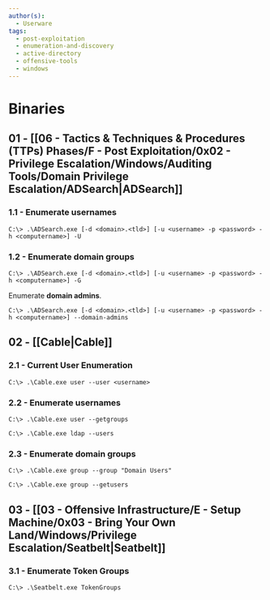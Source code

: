 ```yaml
---
author(s):
  - Userware
tags:
  - post-exploitation
  - enumeration-and-discovery
  - active-directory
  - offensive-tools
  - windows
---
```

# Binaries

## 01 - [[06 - Tactics & Techniques & Procedures (TTPs) Phases/F - Post Exploitation/0x02 - Privilege Escalation/Windows/Auditing Tools/Domain Privilege Escalation/ADSearch|ADSearch]]

### 1.1 - Enumerate usernames

```
C:\> .\ADSearch.exe [-d <domain>.<tld>] [-u <username> -p <password> -h <computername>] -U
```

### 1.2 - Enumerate domain groups

```
C:\> .\ADSearch.exe [-d <domain>.<tld>] [-u <username> -p <password> -h <computername>] -G
```

Enumerate **domain admins**.

```
C:\> .\ADSearch.exe [-d <domain>.<tld>] [-u <username> -p <password> -h <computername>] --domain-admins
```

## 02 - [[Cable|Cable]]

### 2.1 - Current User Enumeration

```
C:\> .\Cable.exe user --user <username>
```

### 2.2 - Enumerate usernames

```
C:\> .\Cable.exe user --getgroups

C:\> .\Cable.exe ldap --users
```

### 2.3 - Enumerate domain groups

```
C:\> .\Cable.exe group --group "Domain Users"

C:\> .\Cable.exe group --getusers
```

## 03 - [[03 - Offensive Infrastructure/E - Setup Machine/0x03 - Bring Your Own Land/Windows/Privilege Escalation/Seatbelt|Seatbelt]]

### 3.1 - Enumerate Token Groups

```
C:\> .\Seatbelt.exe TokenGroups
```